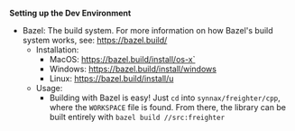 **Setting up the Dev Environment**

* Bazel: The build system. For more information on how Bazel's build system works, see: https://bazel.build/
  * Installation:
    * MacOS: https://bazel.build/install/os-x`
    * Windows: https://bazel.build/install/windows
    * Linux: https://bazel.build/install/u
  * Usage:
    * Building with Bazel is easy! Just `cd` into `synnax/freighter/cpp`, where the `WORKSPACE` file is found. From there, the library can be built entirely with `bazel build //src:freighter`
